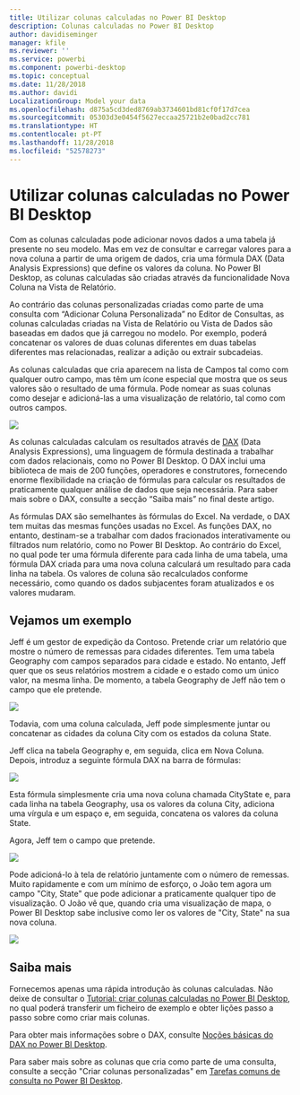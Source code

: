 ```yaml
---
title: Utilizar colunas calculadas no Power BI Desktop
description: Colunas calculadas no Power BI Desktop
author: davidiseminger
manager: kfile
ms.reviewer: ''
ms.service: powerbi
ms.component: powerbi-desktop
ms.topic: conceptual
ms.date: 11/28/2018
ms.author: davidi
LocalizationGroup: Model your data
ms.openlocfilehash: d875a5cd3ded8769ab3734601bd81cf0f17d7cea
ms.sourcegitcommit: 05303d3e0454f5627eccaa25721b2e0bad2cc781
ms.translationtype: HT
ms.contentlocale: pt-PT
ms.lasthandoff: 11/28/2018
ms.locfileid: "52578273"
---
```

# <a name="using-calculated-columns-in-power-bi-desktop"></a>Utilizar colunas calculadas no Power BI Desktop
Com as colunas calculadas pode adicionar novos dados a uma tabela já presente no seu modelo. Mas em vez de consultar e carregar valores para a nova coluna a partir de uma origem de dados, cria uma fórmula DAX (Data Analysis Expressions) que define os valores da coluna. No Power BI Desktop, as colunas calculadas são criadas através da funcionalidade Nova Coluna na Vista de Relatório.

Ao contrário das colunas personalizadas criadas como parte de uma consulta com “Adicionar Coluna Personalizada” no Editor de Consultas, as colunas calculadas criadas na Vista de Relatório ou Vista de Dados são baseadas em dados que já carregou no modelo. Por exemplo, poderá concatenar os valores de duas colunas diferentes em duas tabelas diferentes mas relacionadas, realizar a adição ou extrair subcadeias.

As colunas calculadas que cria aparecem na lista de Campos tal como com qualquer outro campo, mas têm um ícone especial que mostra que os seus valores são o resultado de uma fórmula. Pode nomear as suas colunas como desejar e adicioná-las a uma visualização de relatório, tal como com outros campos.

![](media/desktop-calculated-columns/calccolinpbid_fields.png)

As colunas calculadas calculam os resultados através de [DAX](https://msdn.microsoft.com/library/gg413422.aspx) (Data Analysis Expressions), uma linguagem de fórmula destinada a trabalhar com dados relacionais, como no Power BI Desktop. O DAX inclui uma biblioteca de mais de 200 funções, operadores e construtores, fornecendo enorme flexibilidade na criação de fórmulas para calcular os resultados de praticamente qualquer análise de dados que seja necessária. Para saber mais sobre o DAX, consulte a secção “Saiba mais” no final deste artigo.

As fórmulas DAX são semelhantes às fórmulas do Excel. Na verdade, o DAX tem muitas das mesmas funções usadas no Excel. As funções DAX, no entanto, destinam-se a trabalhar com dados fracionados interativamente ou filtrados num relatório, como no Power BI Desktop. Ao contrário do Excel, no qual pode ter uma fórmula diferente para cada linha de uma tabela, uma fórmula DAX criada para uma nova coluna calculará um resultado para cada linha na tabela. Os valores de coluna são recalculados conforme necessário, como quando os dados subjacentes foram atualizados e os valores mudaram.

## <a name="lets-look-at-an-example"></a>Vejamos um exemplo
Jeff é um gestor de expedição da Contoso. Pretende criar um relatório que mostre o número de remessas para cidades diferentes. Tem uma tabela Geography com campos separados para cidade e estado. No entanto, Jeff quer que os seus relatórios mostrem a cidade e o estado como um único valor, na mesma linha. De momento, a tabela Geography de Jeff não tem o campo que ele pretende.

![](media/desktop-calculated-columns/calccolinpbid_cityandstatefields.png)

Todavia, com uma coluna calculada, Jeff pode simplesmente juntar ou concatenar as cidades da coluna City com os estados da coluna State.

Jeff clica na tabela Geography e, em seguida, clica em Nova Coluna. Depois, introduz a seguinte fórmula DAX na barra de fórmulas:

![](media/desktop-calculated-columns/calccolinpbid_formula.png)

Esta fórmula simplesmente cria uma nova coluna chamada CityState e, para cada linha na tabela Geography, usa os valores da coluna City, adiciona uma vírgula e um espaço e, em seguida, concatena os valores da coluna State.

Agora, Jeff tem o campo que pretende.

![](media/desktop-calculated-columns/calccolinpbid_citystatefield.png)

Pode adicioná-lo à tela de relatório juntamente com o número de remessas. Muito rapidamente e com um mínimo de esforço, o João tem agora um campo "City, State" que pode adicionar a praticamente qualquer tipo de visualização. O João vê que, quando cria uma visualização de mapa, o Power BI Desktop sabe inclusive como ler os valores de "City, State" na sua nova coluna.

![](media/desktop-calculated-columns/calccolinpbid_citystatemap.png)

## <a name="learn-more"></a>Saiba mais
Fornecemos apenas uma rápida introdução às colunas calculadas. Não deixe de consultar o [Tutorial: criar colunas calculadas no Power BI Desktop](desktop-tutorial-create-calculated-columns.md), no qual poderá transferir um ficheiro de exemplo e obter lições passo a passo sobre como criar mais colunas. 

Para obter mais informações sobre o DAX, consulte [Noções básicas do DAX no Power BI Desktop](desktop-quickstart-learn-dax-basics.md).

Para saber mais sobre as colunas que cria como parte de uma consulta, consulte a secção "Criar colunas personalizadas" em [Tarefas comuns de consulta no Power BI Desktop](desktop-common-query-tasks.md).  

